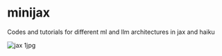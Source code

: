# minijax
Codes and tutorials for different ml and llm architectures in jax and haiku 

![jax 1jpg](https://github.com/vieveks/minijax/assets/61907310/65b6e3f0-1f84-4542-b790-3dc94876337d)
